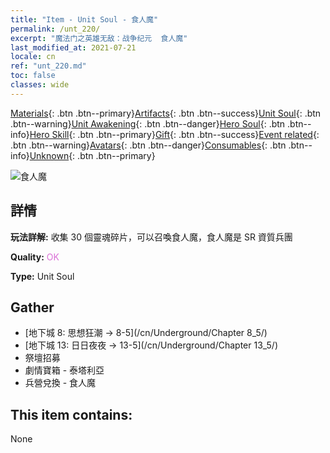 ```yaml
---
title: "Item - Unit Soul - 食人魔"
permalink: /unt_220/
excerpt: "魔法门之英雄无敌：战争纪元  食人魔"
last_modified_at: 2021-07-21
locale: cn
ref: "unt_220.md"
toc: false
classes: wide
---
```

 [Materials](/ItemsCN/){: .btn .btn--primary}[Artifacts](/ItemsCN/Artifacts/){: .btn .btn--success}[Unit Soul](/ItemsCN/UnitSoul/){: .btn .btn--warning}[Unit Awakening](/ItemsCN/UnitAwakening/){: .btn .btn--danger}[Hero Soul](/ItemsCN/HeroSoul/){: .btn .btn--info}[Hero Skill](/ItemsCN/HeroSkill/){: .btn .btn--primary}[Gift](/ItemsCN/Gift/){: .btn .btn--success}[Event related](/ItemsCN/Events/){: .btn .btn--warning}[Avatars](/ItemsCN/Avatars/){: .btn .btn--danger}[Consumables](/ItemsCN/Consumables/){: .btn .btn--info}[Unknown](/ItemsCN/Unknown/){: .btn .btn--primary}

 ![食人魔](/images/u/ti_shirenmo.jpg)

## 詳情
 **玩法詳解:** 收集 30 個靈魂碎片，可以召喚食人魔，食人魔是 SR 資質兵團

 **Quality:** <span style="color: #DA70D6">OK</span>

 **Type:** Unit Soul

## Gather

*    [地下城 8: 思想狂潮 -> 8-5](/cn/Underground/Chapter 8_5/) 
*    [地下城 13: 日日夜夜 -> 13-5](/cn/Underground/Chapter 13_5/) 
*    祭壇招募 
*    劇情寶箱 - 泰塔利亞 
*    兵營兌換 - 食人魔 

## This item contains:

  None

